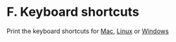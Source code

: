 # F. Keyboard shortcuts

Print the keyboard shortcuts for [Mac](https://code.visualstudio.com/shortcuts/keyboard-shortcuts-macos.pdf), [Linux](https://code.visualstudio.com/shortcuts/keyboard-shortcuts-linux.pdf) or [Windows](https://code.visualstudio.com/shortcuts/keyboard-shortcuts-windows.pdf)
